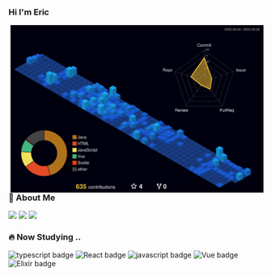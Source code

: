   
### Hi I'm Eric

<img src='./profile-3d-contrib/profile-night-view.svg' width='500px' align="right">
  
### 📄 About Me
  
<a href="https://eric-jongyoung.github.io/profile/"><img src="https://img.shields.io/badge/-CV-%23F7DF1E?style=flat-square&logo=codenewbie&logoColor=white&color=3c679e"/></a>
<a href="https://just09.tistory.com/"><img src="https://img.shields.io/badge/-Blog-%23F7DF1E?style=flat-square&logo=tistory&logoColor=white&color=000000"/></a>
<a href="https://www.youtube.com/@ericko2875)"><img src="https://img.shields.io/badge/-Youtube-%23F7DF1E?style=flat-square&logo=youtube&logoColor=white&color=FF0000"/></a>

 
  
### 🔥 Now Studying ..
 
![typescript badge](https://img.shields.io/badge/-TypeScript-%23F7DF1E?style=flat-square&logo=typescript&logoColor=white&color=3178C6)
![React badge](https://img.shields.io/badge/-React-%23F7DF1E?style=flat-square&logo=react&logoColor=white&color=61DAFB)
![javascript badge](https://img.shields.io/badge/-JAVASCRIPT-%23F7DF1E?style=flat-square&logo=javascript&logoColor=white&color=f2df3a)
![Vue badge](https://img.shields.io/badge/-Vue.js-%23F7DF1E?style=flat-square&logo=vuedotjs&logoColor=white&color=4FC08D)
![Elixir badge](https://img.shields.io/badge/-Elixir-%23F7DF1E?style=flat-square&logo=elixir&logoColor=white&color=4B275F)
